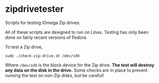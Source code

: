 # zipdrivetester
Scripts for testing IOmega Zip drives.

All of these scripts are designed to run on Linux.  Testing has only been done on fairly recent versions of Fedora.

To test a Zip drive,

```
sudo ./check-zip-drive.sh /dev/sdX
```

Where `/dev/sdX` is the block device for the Zip drive.  **The test will destroy any data on the disk in the drive.**  Some checks are in place to prevent running the test on non-Zip disks, but be careful!
